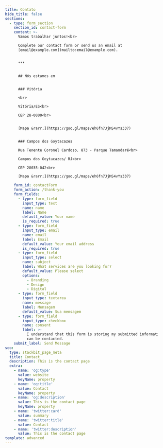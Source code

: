 ```yaml
---
title: Contato
hide_title: false
sections:
  - type: form_section
    section_id: contact-form
    content: >-
      Vamos trabalhar juntos!<br>

      Complete our contact form or send us an email at
      [email@example.com](mailto:email@example.com).


      ***


      ## Nós estamos em


      ### Vitória

      <br>

      Vitória/ES<br>

      CEP 28-0000<br>


      [Mapa &rarr;](https://goo.gl/maps/eh6fn7JjMS4vYs337)


      ### Campos dos Goytacazes

      Rua Tenente Coronel Cardoso, 873 - Parque Tamandaré<br>

      Campos dos Goytacazes/ RJ<br>

      CEP 28035-042<br>

      [Mapa &rarr;](https://goo.gl/maps/eh6fn7JjMS4vYs337)

    form_id: contactForm
    form_action: /thank-you
    form_fields:
      - type: form_field
        input_type: text
        name: name
        label: Name
        default_value: Your name
        is_required: true
      - type: form_field
        input_type: email
        name: email
        label: Email
        default_value: Your email address
        is_required: true
      - type: form_field
        input_type: select
        name: subject
        label: What services are you looking for?
        default_value: Please select
        options:
          - Branding
          - Design
          - Digital
      - type: form_field
        input_type: textarea
        name: message
        label: Mensagem
        default_value: Sua mensagem
      - type: form_field
        input_type: checkbox
        name: consent
        label: >-
          I understand that this form is storing my submitted information so I
          can be contacted.
    submit_label: Send Message
seo:
  type: stackbit_page_meta
  title: Contact
  description: This is the contact page
  extra:
    - name: 'og:type'
      value: website
      keyName: property
    - name: 'og:title'
      value: Contact
      keyName: property
    - name: 'og:description'
      value: This is the contact page
      keyName: property
    - name: 'twitter:card'
      value: summary
    - name: 'twitter:title'
      value: Contact
    - name: 'twitter:description'
      value: This is the contact page
template: advanced
---
```

